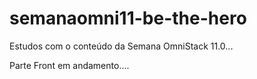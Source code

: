 # semanaomni11-be-the-hero
Estudos com o conteúdo da Semana OmniStack 11.0...

Parte Front em andamento.... 

